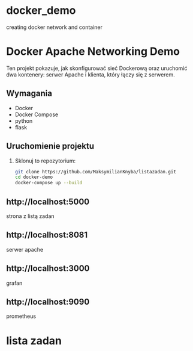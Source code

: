 # docker_demo
creating docker network and container 
# Docker Apache Networking Demo

Ten projekt pokazuje, jak skonfigurować sieć Dockerową oraz uruchomić dwa kontenery: serwer Apache i klienta, który łączy się z serwerem.

## Wymagania

- Docker
- Docker Compose
- python
- flask

## Uruchomienie projektu

1. Sklonuj to repozytorium:

   ```bash
   git clone https://github.com/MaksymilianKnyba/listazadan.git
   cd docker-demo
   docker-compose up --build
## http://localhost:5000
   strona z listą zadan
## http://localhost:8081 
   serwer apache
## http://localhost:3000
   grafan
## http://localhost:9090
   prometheus
# lista zadan
